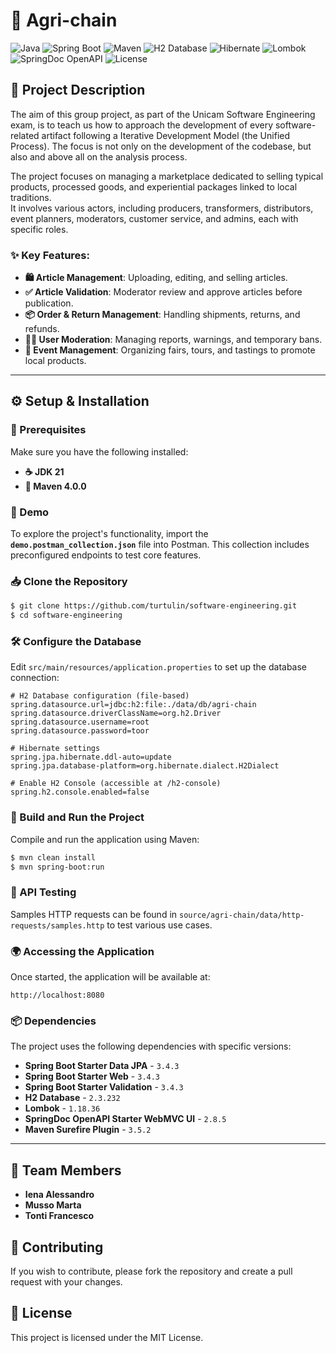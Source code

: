 # 🌿 Agri-chain

![Java](https://img.shields.io/badge/Java-21-blue?logo=openjdk)
![Spring Boot](https://img.shields.io/badge/Spring%20Boot-3.4.3-brightgreen?logo=spring)
![Maven](https://img.shields.io/badge/Maven-4.0.0-C71A36?logo=apachemaven)
![H2 Database](https://img.shields.io/badge/Database-H2-lightgrey?logo=h2)
![Hibernate](https://img.shields.io/badge/Hibernate-6.6.8.Final-orange?logo=hibernate)
![Lombok](https://img.shields.io/badge/Lombok-1.18.36-pink?logo=lombok)
![SpringDoc OpenAPI](https://img.shields.io/badge/SpringDoc%20OpenAPI-2.8.5-green?logo=swagger)
![License](https://img.shields.io/badge/License-MIT-yellow)

## 📜 Project Description  
The aim of this group project, as part of the Unicam Software Engineering exam, is to teach us how to approach the development of every software-related artifact following a Iterative Development Model (the Unified Process). The focus is not only on the development of the codebase, but also and above all on the analysis process. <br>

The project focuses on managing a marketplace dedicated to selling typical products, processed goods, and experiential packages linked to local traditions.<br>
It involves various actors, including producers, transformers, distributors, event planners, moderators, customer service, and admins, each with specific roles.  

### ✨ Key Features:  
- **🛍️ Article Management**: Uploading, editing, and selling articles.  
- **✅ Article Validation**: Moderator review and approve articles before publication.  
- **📦 Order & Return Management**: Handling shipments, returns, and refunds.  
- **👨‍⚖️ User Moderation**: Managing reports, warnings, and temporary bans.  
- **🎉 Event Management**: Organizing fairs, tours, and tastings to promote local products.  

---

## ⚙️ Setup & Installation

### 📌 Prerequisites
Make sure you have the following installed:
- **☕ JDK 21**  
- **🐘 Maven 4.0.0**

### 🚀 Demo  
To explore the project's functionality, import the **`demo.postman_collection.json`** file into Postman. This collection includes preconfigured endpoints to test core features.

### 📥 Clone the Repository
```sh
$ git clone https://github.com/turtulin/software-engineering.git
$ cd software-engineering
```

### 🛠️ Configure the Database
Edit `src/main/resources/application.properties` to set up the database connection:
```properties
# H2 Database configuration (file-based)
spring.datasource.url=jdbc:h2:file:./data/db/agri-chain
spring.datasource.driverClassName=org.h2.Driver
spring.datasource.username=root
spring.datasource.password=toor

# Hibernate settings
spring.jpa.hibernate.ddl-auto=update
spring.jpa.database-platform=org.hibernate.dialect.H2Dialect

# Enable H2 Console (accessible at /h2-console)
spring.h2.console.enabled=false
```

### 🔧 Build and Run the Project
Compile and run the application using Maven:
```sh
$ mvn clean install
$ mvn spring-boot:run
```

### 🧪 API Testing
Samples HTTP requests can be found in `source/agri-chain/data/http-requests/samples.http` to test various use cases.

### 🌍 Accessing the Application
Once started, the application will be available at:
```
http://localhost:8080
```

### 📦 Dependencies
The project uses the following dependencies with specific versions:
- **Spring Boot Starter Data JPA** - `3.4.3`
- **Spring Boot Starter Web** - `3.4.3`
- **Spring Boot Starter Validation** - `3.4.3`
- **H2 Database** - `2.3.232`
- **Lombok** - `1.18.36`
- **SpringDoc OpenAPI Starter WebMVC UI** - `2.8.5`
- **Maven Surefire Plugin** - `3.5.2`

---

## 👥 Team Members
- **Iena Alessandro**
- **Musso Marta**
- **Tonti Francesco**

## 🤝 Contributing
If you wish to contribute, please fork the repository and create a pull request with your changes.

## 📜 License
This project is licensed under the MIT License.


